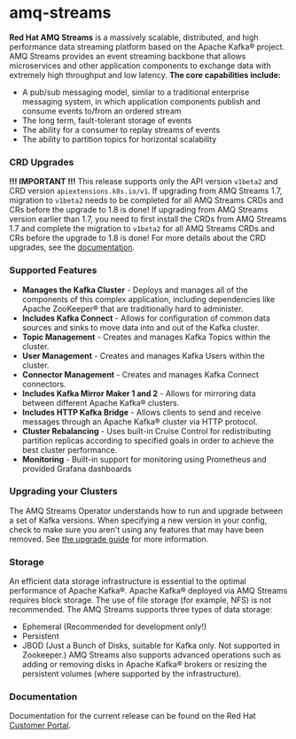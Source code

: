 # amq-streams

**Red Hat AMQ Streams** is a massively scalable, distributed, and high performance data streaming platform based on the Apache Kafka® project. AMQ Streams provides an event streaming backbone that allows microservices and other application components to exchange data with extremely high throughput and low latency.
**The core capabilities include:**
* A pub/sub messaging model, similar to a traditional enterprise messaging system, in which application components publish and consume events to/from an ordered stream
* The long term, fault-tolerant storage of events
* The ability for a consumer to replay streams of events
* The ability to partition topics for horizontal scalability
### CRD Upgrades
**!!! IMPORTANT !!!**  This release supports only the API version `v1beta2` and CRD version `apiextensions.k8s.io/v1`.  If upgrading from AMQ Streams 1.7, migration to `v1beta2` needs to be completed for all AMQ Streams CRDs and CRs before the upgrade to 1.8 is done!  If upgrading from AMQ Streams version earlier than 1.7, you need to first install the CRDs from AMQ Streams 1.7 and complete the migration to `v1beta2` for all AMQ Streams CRDs and CRs before the upgrade to 1.8 is done!  For more details about the CRD upgrades, see the [documentation](https://access.redhat.com/documentation/en-us/red_hat_amq/2021.q3/html/deploying_and_upgrading_amq_streams_on_openshift/assembly-upgrade-str#assembly-upgrade-resources-str).
### Supported Features
* **Manages the Kafka Cluster** - Deploys and manages all of the components of this complex application, including dependencies like Apache ZooKeeper® that are traditionally hard to administer.
* **Includes Kafka Connect** - Allows for configuration of common data sources and sinks to move data into and out of the Kafka cluster.
* **Topic Management** - Creates and manages Kafka Topics within the cluster.
* **User Management** - Creates and manages Kafka Users within the cluster.
* **Connector Management** - Creates and manages Kafka Connect connectors.
* **Includes Kafka Mirror Maker 1 and 2** - Allows for mirroring data between different Apache Kafka® clusters.
* **Includes HTTP Kafka Bridge** - Allows clients to send and receive messages through an Apache Kafka® cluster via HTTP protocol.
* **Cluster Rebalancing** - Uses built-in Cruise Control for redistributing partition replicas according to specified goals in order to achieve the best cluster performance.
* **Monitoring** - Built-in support for monitoring using Prometheus and provided Grafana dashboards
### Upgrading your Clusters
The AMQ Streams Operator understands how to run and upgrade between a set of Kafka versions. When specifying a new version in your config, check to make sure you aren't using any features that may have been removed. See [the upgrade guide](https://access.redhat.com/documentation/en-us/red_hat_amq/2021.q2/html/deploying_and_upgrading_amq_streams_on_openshift/assembly-upgrade-str) for more information.
### Storage
An efficient data storage infrastructure is essential to the optimal performance of Apache Kafka®. Apache Kafka® deployed via AMQ Streams requires block storage. The use of file storage (for example, NFS) is not recommended.
The AMQ Streams supports three types of data storage:
* Ephemeral (Recommended for development only!)
* Persistent
* JBOD (Just a Bunch of Disks, suitable for Kafka only. Not supported in Zookeeper.)
AMQ Streams also supports advanced operations such as adding or removing disks in Apache Kafka® brokers or resizing the persistent volumes (where supported by the infrastructure).
### Documentation
Documentation for the current release can be found on the Red Hat [Customer Portal](https://access.redhat.com/documentation/en-us/red_hat_amq/2021.q2/html/using_amq_streams_on_openshift/index).
